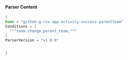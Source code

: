 #### Parser Content
```Java
{
Name = "github-g-csv-app-activity-success-parentteam"
Conditions = [
  """team.change_parent_team,"""
]
ParserVersion = "v1.0.0"


}
```